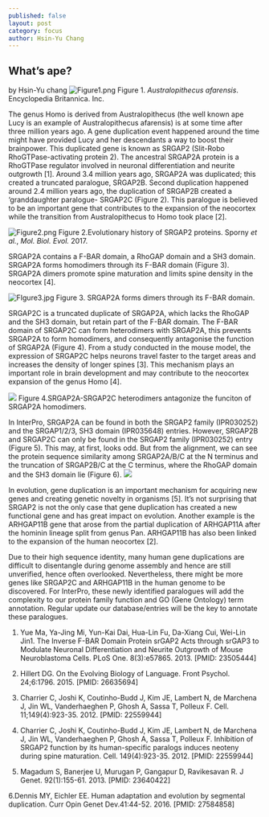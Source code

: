 ```yaml
---
published: false
layout: post
category: focus
author: Hsin-Yu Chang
---
```

## What’s ape?
by Hsin-Yu chang
![Figure1.png]({{site.baseurl}}/assets/media/images/posts/Figure1.png)
Figure 1. _Australopithecus afarensis_. Encyclopedia Britannica. Inc.

The genus Homo is derived from Australopithecus (the well known ape Lucy is an example of Australopithecus afarensis) is at some time after three million years ago. A gene duplication event happened around the time might have provided Lucy and her descendants a way to boost their brainpower. This duplicated gene is known as SRGAP2 (Slit-Robo RhoGTPase-activating protein 2). The ancestral SRGAP2A protein is a RhoGTPase regulator involved in neuronal differentiation and neurite outgrowth [1]. Around 3.4 million years ago, SRGAP2A was duplicated; this created a truncated paralogue, SRGAP2B. Second duplication happened around 2.4 million years ago, the duplication of SRGAP2B created a ‘granddaughter paralogue- SRGAP2C (Figure 2). This paralogue is believed to be an important gene that contributes to the expansion of the neocortex while the transition from Australopithecus to Homo took place [2]. 

![Figure2.png]({{site.baseurl}}/assets/media/images/posts/Figure2.png)
Figure 2.Evolutionary history of SRGAP2 proteins. Sporny _et al._, _Mol. Biol. Evol._ 2017.


SRGAP2A contains a F-BAR domain, a RhoGAP domain and a SH3 domain. SRGAP2A forms homodimers through its F-BAR domain (Figure 3). SRGAP2A dimers promote spine maturation and limits spine density in the neocortex [4]. 

![FIgure3.jpg]({{site.baseurl}}/assets/media/images/posts/FIgure3.jpg)
Figure 3. SRGAP2A forms dimers through its F-BAR domain. 

SRGAP2C is a truncated duplicate of SRGAP2A, which lacks the RhoGAP and the SH3 domain, but retain part of the F-BAR domain. The F-BAR domain of SRGAP2C can form heterodimers with SRGAP2A, this prevents SRGAP2A to form homodimers, and consequently antagonise the function of SRGAP2A (Figure 4). From a study conducted in the mouse model, the expression of SRGAP2C helps neurons travel faster to the target areas and increases the density of longer spines [3]. This mechanism plays an important role in brain development and may contribute to the neocortex expansion of the genus Homo [4]. 

![]({{site.baseurl}}/assets/media/images/posts/Figure4.png)
Figure 4.SRGAP2A-SRGAP2C heterodimers antagonize the funciton of SRGAP2A homodimers.

In InterPro, SRGAP2A can be found in both the SRGAP2 family (IPR030252) and the SRGAP1/2/3, SH3 domain (IPR035648) entries. However, SRGAP2B and SRGAP2C can only be found in the SRGAP2 family (IPR030252) entry (Figure 5). This may, at first, looks odd. But from the alignment, we can see the protein sequence similarity among SRGAP2A/B/C at the N terminus and the truncation of SRGAP2B/C at the C terminus, where the RhoGAP domain and the SH3 domain lie (Figure 6). 
![]({{site.baseurl}}/assets/media/images/posts/Figure5.png)

In evolution, gene duplication is an important mechanism for acquiring new genes and creating genetic novelty in organisms [5]. It’s not surprising that SRGAP2 is not the only case that gene duplication has created a new functional gene and has great impact on evolution. Another example is the ARHGAP11B gene that arose from the partial duplication of ARHGAP11A after the hominin lineage split from genus Pan. ARHGAP11B has also been linked to the expansion of the human neocortex [2]. 

Due to their high sequence identity, many human gene duplications are difficult to disentangle during genome assembly and hence are still unverified, hence often overlooked. Nevertheless, there might be more genes like SRGAP2C and ARHGAP11B in the human genome to be discovered. For InterPro, these newly identified paralogues will add the complexity to our protein family function and GO (Gene Ontology) term annotation. Regular update our database/entries will be the key to annotate these paralogues. 

1. Yue Ma, Ya-Jing Mi, Yun-Kai Dai, Hua-Lin Fu, Da-Xiang Cui, Wei-Lin Jin1. The Inverse F-BAR Domain Protein srGAP2 Acts through srGAP3 to Modulate Neuronal Differentiation and Neurite Outgrowth of Mouse Neuroblastoma Cells. PLoS One. 8(3):e57865. 2013. [PMID: 23505444]


2. Hillert DG. On the Evolving Biology of Language. Front Psychol. 24;6:1796. 2015. [PMID: 26635694]


3. Charrier C, Joshi K, Coutinho-Budd J, Kim JE, Lambert N, de Marchena J, Jin WL, Vanderhaeghen P, Ghosh A, Sassa T, Polleux F. Cell. 11;149(4):923-35. 2012. [PMID: 22559944]

4. Charrier C, Joshi K, Coutinho-Budd J, Kim JE, Lambert N, de Marchena J, Jin WL, Vanderhaeghen P, Ghosh A, Sassa T, Polleux F. Inhibition of SRGAP2 function by its human-specific paralogs induces neoteny during spine maturation. Cell. 149(4):923-35. 2012. [PMID: 22559944]

5. Magadum S, Banerjee U, Murugan P, Gangapur D, Ravikesavan R. J Genet. 92(1):155-61. 2013. 
[PMID: 23640422]

6.Dennis MY, Eichler EE. Human adaptation and evolution by segmental duplication. Curr Opin Genet Dev.41:44-52. 2016. [PMID: 27584858]
